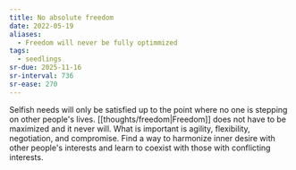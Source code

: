 ```yaml
---
title: No absolute freedom
date: 2022-05-19
aliases:
  - Freedom will never be fully optimmized
tags:
  - seedlings
sr-due: 2025-11-16
sr-interval: 736
sr-ease: 270
---
```

Selfish needs will only be satisfied up to the point where no one is stepping on other people's lives. [[thoughts/freedom|Freedom]] does not have to be maximized and it never will. What is important is agility, flexibility, negotiation, and compromise. Find a way to harmonize inner desire with other people's interests and learn to coexist with those with conflicting interests.